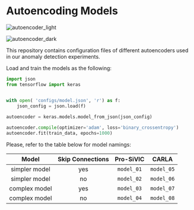# Autoencoding Models

![autoencoder_light](https://user-images.githubusercontent.com/16051397/149675837-20a669e5-9dc4-49d8-a0e1-29f2d2d1af89.png#gh-light-mode-only)

![autoencoder_dark](https://user-images.githubusercontent.com/16051397/149675856-209c0474-f812-4bf0-b0b7-b8b61ca574db.png#gh-dark-mode-only)


This repository contains configuration files of different autoencoders used in our anomaly detection experiments.

Load and train the models as the following:

```python
import json
from tensorflow import keras


with open( 'configs/model.json', 'r') as f:
    json_config = json.load(f)
 
autoencoder = keras.models.model_from_json(json_config)

autoencoder.compile(optimizer='adam', loss='binary_crossentropy')
autoencoder.fit(train_data, epochs=1000)
```

Please, refer to the table below for model namings:

| Model         | Skip Connections | Pro-SiVIC  | CARLA      |
| :-----------: | :--------------: | :--------: | :--------: |
| simpler model | yes              | `model_01` | `model_05` |
| simpler model | no               | `model_02` | `model_06` |
| complex model | yes              | `model_03` | `model_07` |
| complex model | no               | `model_04` | `model_08` |
